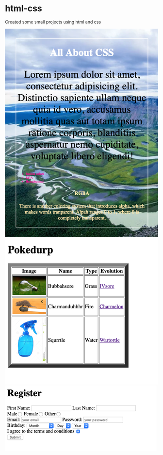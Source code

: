 # html-css
Created some small projects using html and css


![alt text](https://github.com/stu562/html-css/blob/master/ScreenShot/aboutcss.png?raw=true)
![alt text](https://github.com/stu562/html-css/blob/master/ScreenShot/Pokedurp%20SS.png?raw=true)
![alt text](https://github.com/stu562/html-css/blob/master/ScreenShot/registration%20SS.png?raw=true)

